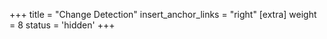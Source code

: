 +++
title = "Change Detection"
insert_anchor_links = "right"
[extra]
weight = 8
status = 'hidden'
+++